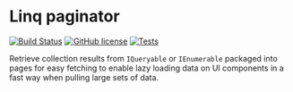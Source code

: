 # Linq paginator

[![Build Status](https://travis-ci.org/devTimmy/paginator.svg?branch=master)](https://travis-ci.org/devTimmy/paginator)
[![GitHub license](https://img.shields.io/github/license/devTimmy/mobileNumberFormatter.svg)](https://github.com/devTimmy/paginator/blob/master/LICENSE)
[![Tests](https://img.shields.io/badge/tests-61%20passing-brightgreen.svg)]()


Retrieve collection results from `IQueryable` or `IEnumerable` packaged into pages for easy fetching to enable lazy loading data on UI components in a fast way when pulling large sets of data.
